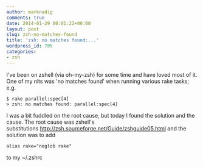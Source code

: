 ```yaml
---
author: marknadig
comments: true
date: 2014-01-29 00:01:22+00:00
layout: post
slug: zsh-no-matches-found
title: 'zsh: no matches found:...'
wordpress_id: 705
categories:
- zsh
---
```


I've been on zshell (via oh-my-zsh) for some time and have loved most of it. One of my nits was 'no matches found' when running various rake tasks; e.g.

    
    $ rake parallel:spec[4]
    > zsh: no matches found: parallel:spec[4]


I was a bit fuddled on the root cause, but today I found the solution and the cause. The root cause was zshell's substitutions http://zsh.sourceforge.net/Guide/zshguide05.html and the solution was to add

    
    alias rake="noglob rake"


to my ~/.zshrc


